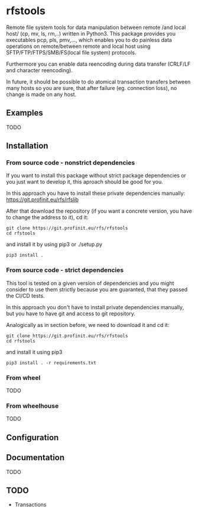 # rfstools
Remote file system tools for data manipulation between remote /and local host/ (cp, mv, ls, rm,..) written in Python3. 
This package provides you executables pcp, pls, pmv,..., which enables you to do painless data operations on remote/between remote and local host using SFTP/FTP/FTPS/SMB/FS(local file system) protocols.

Furthermore you can enable data reencoding during data transfer (CRLF/LF and character reencoding). 

In future, it should be possible to do atomical transaction transfers between many hosts so you are sure, that after failure (eg. connection loss), no change is made on any host.

## Examples
TODO

## Installation
### From source code - nonstrict dependencies
If you want to install this package without strict package dependencies or you just want to develop it, this aproach should be good for you.

In this approach you have to install these private dependencies manually: https://git.profinit.eu/rfs/rfslib

After that download the repository (if you want a concrete version, you have to change the address to it), cd it:

    git clone https://git.profinit.eu/rfs/rfstools
    cd rfstools

and install it by using pip3 or ./setup.py

    pip3 install .

### From source code - strict dependencies
This tool is tested on a given version of dependencies and you might consider to use them strictly because you are guaranted, that they passed the CI/CD tests.

In this approach you don't have to install private dependencies manually, but you have to have git and access to git repository.

Analogically as in section before, we need to download it and cd it:

    git clone https://git.profinit.eu/rfs/rfstools
    cd rfstools

and install it using pip3

    pip3 install . -r requirements.txt


### From wheel
TODO
### From wheelhouse
TODO

## Configuration

## Documentation
TODO

## TODO
* Transactions 

